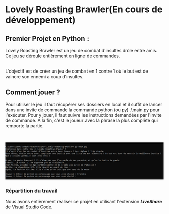 # Lovely Roasting Brawler(En cours de développement)

## Premier Projet en Python :
Lovely Roasting Brawler est un jeu de combat d'insultes drôle entre amis. Ce jeu se déroule entièrement en ligne de commandes.

<br>
L'objectif est de créer un jeu de combat en 1 contre 1 où le but est de vaincre son ennemi a coup d'insultes.

<br>

## Comment jouer ? 

Pour utiliser le jeu il faut récupérer ses dossiers en local et il suffit de lancer dans une invite de commande la commande python (ou py) .\main.py pour l'exécuter.
Pour y jouer, il faut suivre les instructions demandées par l'invite de commande.
A la fin, c'est le joueur avec la phrase la plus complète qui remporte la partie.

<br>

![image](/img/ProjetPython.png)



### Répartition du travail 

Nous avons entièrement réaliser ce projet en utilisant l'extension _**LiveShare**_ de Visual Studio Code.